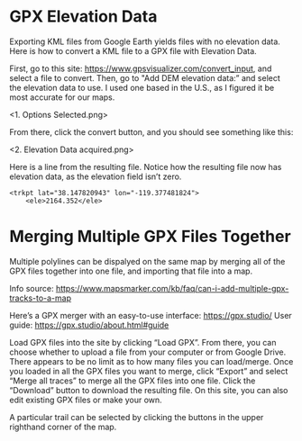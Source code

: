 # GPX Elevation Data
Exporting KML files from Google Earth yields files with no elevation data. Here is how to convert a KML file to a GPX file with Elevation Data.

First, go to this site: https://www.gpsvisualizer.com/convert_input, and select a file to convert.
Then, go to "Add DEM elevation data:” and select the elevation data to use. I used one based in the U.S., as I figured it be most accurate for our maps.

<1. Options Selected.png>

From there, click the convert button, and you should see something like this:

<2. Elevation Data acquired.png>

Here is a line from the resulting file. Notice how the resulting file now has elevation data, as the elevation field isn’t zero.
```
<trkpt lat="38.147820943" lon="-119.377481824">
    <ele>2164.352</ele>
```

# Merging Multiple GPX Files Together
Multiple polylines can be dispalyed on the same map by merging all of the GPX files together into one file, and importing that file into a map.

Info source: https://www.mapsmarker.com/kb/faq/can-i-add-multiple-gpx-tracks-to-a-map

Here’s a GPX merger with an easy-to-use interface: https://gpx.studio/
User guide: https://gpx.studio/about.html#guide

Load GPX files into the site by clicking “Load GPX”. From there, you can choose whether to upload a file from your computer or from Google Drive. There appears to be no limit as to how many files you can load/merge.
Once you loaded in all the GPX files you want to merge, click “Export” and select “Merge all traces” to merge all the GPX files into one file. Click the “Download” button to download the resulting file.
On this site, you can also edit existing GPX files or make your own.

A particular trail can be selected by clicking the buttons in the upper righthand corner of the map.